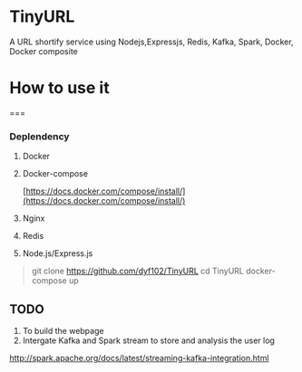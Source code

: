# TinyURL
A URL shortify service using Nodejs,Expressjs, Redis, Kafka, Spark, Docker, Docker composite

# How to use it
===
### Deplendency
1.	Docker
2.	Docker-compose

	[https://docs.docker.com/compose/install/](https://docs.docker.com/compose/install/) 
3.	Nginx
4.	Redis
5. 	Node.js/Express.js


> git clone https://github.com/dyf102/TinyURL
> cd TinyURL
> docker-compose up

## TODO
1.	To build the webpage	
2.	Intergate Kafka and Spark stream to store and analysis the user log

http://spark.apache.org/docs/latest/streaming-kafka-integration.html 
